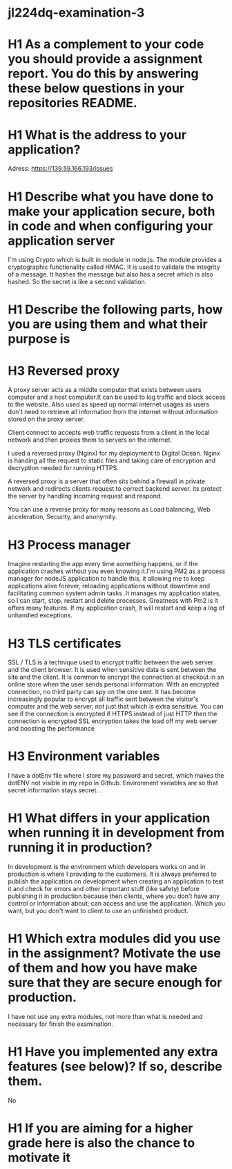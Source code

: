 # jl224dq-examination-3

# H1 As a complement to your code you should provide a assignment report. You do this by answering these below questions in your repositories README.

# H1 What is the address to your application?
Adress: https://139.59.166.193/issues



# H1 Describe what you have done to make your application secure, both in code and when configuring your application server



I'm using Crypto which is built in module in node.js. The module provides a cryptographic functionality called HMAC.
It is used to validate the integrity of a message. It hashes the message but also has a secret which is also hashed. So the secret is like a second validation.


# H1 Describe the following parts, how you are using them and what their purpose is

# H3 Reversed proxy
A proxy server acts as a middle computer that exists between users computer and a host computer.It can be used to log traffic and block access to the website. Also used as speed up normal internet usages as users don't need to retrieve all information from the internet without information stored on the proxy server.

Client connect to accepts web traffic requests from a client in the local network and then proxies them to servers on the internet.

I used a reversed proxy (Nginx) for my deployment to Digital Ocean. Nginx is handing all the request to static files and taking care of encryption and decryption needed for running HTTPS.

A reversed proxy is a server that often sits behind a firewall in private network and redirects clients request to correct backend server. its protect the server by handling incoming request and respond.

You can use a reverse proxy for many reasons as Load balancing, Web acceleration, Security, and anonymity.



# H3 Process manager
 Imagine restarting the app every time something happens, or if the application crashes without you even knowing it.I'm using PM2 as a process manager for nodeJS application to handle this, it allowing me to keep applications alive forever,
 reloading applications without downtime and facilitating common system admin tasks
 .It manages my application states, so I can start, stop, restart and delete processes. Greatness with Pm2 is it offers many features. If my application crash, it will restart and keep a log of unhandled exceptions.


# H3 TLS certificates
SSL / TLS is a technique used to encrypt traffic between the web server and the client browser. It is used when sensitive data is sent between the site and the client. It is common to encrypt the connection at checkout in an online store when the user sends personal information. With an encrypted connection, no third party can spy on the one sent. It has become increasingly popular to encrypt all traffic sent between the visitor's computer and the web server, not just that which is extra sensitive. You can see if the connection is encrypted if HTTPS instead of just HTTP then the connection is encrypted
SSL encryption takes the load off my web server and boosting the performance


# H3 Environment variables

I have a dotEnv file where I store my password and secret, which makes the dotENV not visible in my repo in Github. Environment variables are so that secret information stays secret. .  

# H1	What differs in your application when running it in development from running it in production?

In development is the environment which developers works on and in production is where I providing to the customers. It is always preferred to publish the application on development when creating an application to test it and check for errors and other important stuff (like safety) before publishing it in production because then clients, where you don't have any control or information about, can access and use the application. Which you want, but you don't want to client to use an unfinished product.

# H1 Which extra modules did you use in the assignment? Motivate the use of them and how you have make sure that they are secure enough for production.

I have not use any extra modules, not more than what is needed and necessary for finish the examination.

# H1 Have you implemented any extra features (see below)? If so, describe them.

No
# H1 If you are aiming for a higher grade here is also the chance to motivate it